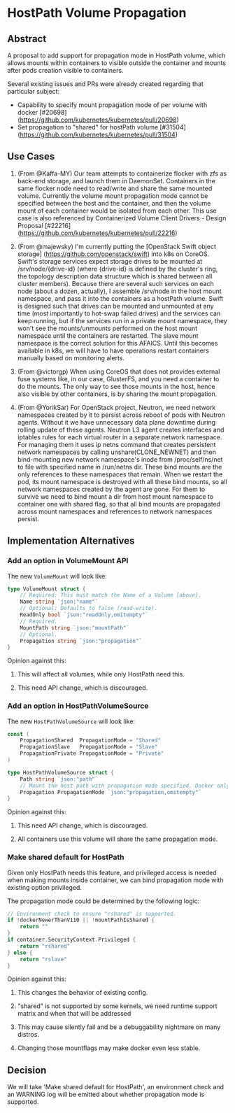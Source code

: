 # HostPath Volume Propagation

## Abstract

A proposal to add support for propagation mode in HostPath volume, which allows
mounts within containers to visible outside the container and mounts after pods
creation visible to containers.

Several existing issues and PRs were already created regarding that particular
subject:
* Capability to specify mount propagation mode of per volume with docker [#20698] (https://github.com/kubernetes/kubernetes/pull/20698)
* Set propagation to "shared" for hostPath volume [#31504] (https://github.com/kubernetes/kubernetes/pull/31504)

## Use Cases

1. (From @Kaffa-MY) Our team attempts to containerize flocker with zfs as back-end
storage, and launch them in DaemonSet. Containers in the same flocker node need
to read/write and share the same mounted volume. Currently the volume mount
propagation mode cannot be specified between the host and the container, and then
the volume mount of each container would be isolated from each other.
This use case is also referenced by Containerized Volume Client Drivers - Design
Proposal [#22216] (https://github.com/kubernetes/kubernetes/pull/22216)

1. (From @majewsky) I'm currently putting the [OpenStack Swift object storage] (https://github.com/openstack/swift) into
k8s on CoreOS. Swift's storage services expect storage drives to be mounted at
/srv/node/{drive-id} (where {drive-id} is defined by the cluster's ring, the topology
description data structure which is shared between all cluster members). Because
there are several such services on each node (about a dozen, actually), I assemble
/srv/node in the host mount namespace, and pass it into the containers as a hostPath
volume.
Swift is designed such that drives can be mounted and unmounted at any time (most
importantly to hot-swap failed drives) and the services can keep running, but if
the services run in a private mount namespace, they won't see the mounts/unmounts
performed on the host mount namespace until the containers are restarted.
The slave mount namespace is the correct solution for this AFAICS. Until this
becomes available in k8s, we will have to have operations restart containers manually
based on monitoring alerts.

1. (From @victorgp) When using CoreOS that does not provides external fuse systems
like, in our case, GlusterFS, and you need a container to do the mounts. The only
way to see those mounts in the host, hence also visible by other containers, is by
sharing the mount propagation.

1. (From @YorikSar) For OpenStack project, Neutron, we need network namespaces
created by it to persist across reboot of pods with Neutron agents. Without it
we have unnecessary data plane downtime during rolling update of these agents.
Neutron L3 agent creates interfaces and iptables rules for each virtual router
in a separate network namespace. For managing them it uses ip netns command that
creates persistent network namespaces by calling unshare(CLONE_NEWNET) and then
bind-mounting new network namespace's inode from /proc/self/ns/net to file with
specified name in /run/netns dir. These bind mounts are the only references to
these namespaces that remain.
When we restart the pod, its mount namespace is destroyed with all these bind
mounts, so all network namespaces created by the agent are gone. For them to
survive we need to bind mount a dir from host mount namespace to container one
with shared flag, so that all bind mounts are propagated across mount namespaces
and references to network namespaces persist.


## Implementation Alternatives

### Add an option in VolumeMount API

The new `VolumeMount` will look like:
```go
type VolumeMount struct {
	// Required: This must match the Name of a Volume [above].
	Name string `json:"name"`
	// Optional: Defaults to false (read-write).
	ReadOnly bool `json:"readOnly,omitempty"`
	// Required.
	MountPath string `json:"mountPath"`
	// Optional.
	Propagation string `json:"propagation"`
}
```

Opinion against this:

1. This will affect all volumes, while only HostPath need this.

1. This need API change, which is discouraged.

### Add an option in HostPathVolumeSource

The new `HostPathVolumeSource` will look like:
```go
const (
	PropagationShared  PropagationMode = "Shared"
	PropagationSlave   PropagationMode = "Slave"
	PropagationPrivate PropagationMode = "Private"
)

type HostPathVolumeSource struct {
	Path string `json:"path"`
	// Mount the host path with propagation mode specified. Docker only.
	Propagation PropagationMode `json:"propagation,omitempty"`
}
```

Opinion against this:

1. This need API change, which is discouraged.

1. All containers use this volume will share the same propagation mode.

### Make shared default for HostPath

Given only HostPath needs this feature, and privileged access is needed when
making mounts inside container, we can bind propagation mode with existing option
privileged.

The propagation mode could be determined by the following logic:
```go
// Environment check to ensure "rshared" is supported.
if !dockerNewerThanV110 || !mountPathIsShared {
	return ""
}
if container.SecurityContext.Privileged {
	return "rshared"
} else {
	return "rslave"
}
```

Opinion against this:

1. This changes the behavior of existing config.

1. "shared" is not supported by some kernels, we need runtime support matrix
and when that will be addressed

1. This may cause silently fail and be a debuggability nightmare on many
distros.

1. Changing those mountflags may make docker even less stable.


## Decision

We will take 'Make shared default for HostPath', an environment check and an
WARNING log will be emitted about whether propagation mode is supported.
